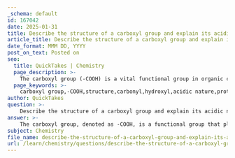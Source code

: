 ```yaml
---
_schema: default
id: 167042
date: 2025-01-31
title: Describe the structure of a carboxyl group and explain its acidic nature.
article_title: Describe the structure of a carboxyl group and explain its acidic nature.
date_format: MMM DD, YYYY
post_on_text: Posted on
seo:
  title: QuickTakes | Chemistry
  page_description: >-
    The carboxyl group (-COOH) is a vital functional group in organic chemistry, characterized by its unique structure comprising a carbonyl and a hydroxyl group. Its acidic nature allows it to donate protons in solution, playing a crucial role in biochemical processes and the structure of biological molecules.
  page_keywords: >-
    carboxyl group,-COOH,structure,carbonyl,hydroxyl,acidic nature,proton donation,carboxylate ion,R-COO⁻,hydrophilic,sp² hybridization,biological relevance,amino acids,enzyme activity,metabolic pathways,organic chemistry
author: QuickTakes
question: >-
    Describe the structure of a carboxyl group and explain its acidic nature.
answer: >-
    The carboxyl group, denoted as -COOH, is a functional group that plays a significant role in organic chemistry and biological molecules. Its structure consists of a carbon atom that is double-bonded to an oxygen atom (the carbonyl part, C=O) and also single-bonded to a hydroxyl group (-OH). This unique combination of functional groups gives the carboxyl group its distinctive properties.\n\n### Structure of the Carboxyl Group\nThe carboxyl group can be represented as follows:\n\n$$\n\text{R-COOH}\n$$\n\nWhere R represents a hydrocarbon chain or hydrogen atom. The carbon atom in the carboxyl group is sp² hybridized, leading to a planar structure with bond angles of approximately 120 degrees. The presence of both the carbonyl and hydroxyl groups contributes to the overall polarity of the carboxyl group, making it hydrophilic.\n\n### Acidic Nature of the Carboxyl Group\nThe acidic nature of the carboxyl group arises from its ability to donate a hydrogen ion (H⁺) in solution. When the carboxyl group donates a proton, it forms a carboxylate ion (R-COO⁻), which carries a negative charge. This process can be represented as:\n\n$$\n\text{R-COOH} \rightleftharpoons \text{R-COO}^- + \text{H}^+\n$$\n\nThe ability to lose a proton is a key characteristic of acids, and in the case of carboxylic acids, this property is crucial for their role in biological systems. For example, in amino acids, the carboxyl group contributes to the overall acidic nature of the molecule, influencing protein structure and function.\n\n### Biological Relevance\nThe acidic properties of carboxyl groups are important in various biochemical processes, including enzyme activity and metabolic pathways. Understanding the behavior of carboxyl groups helps in the study of organic chemistry and the interactions of biological molecules, such as proteins and nucleic acids.\n\nIn summary, the carboxyl group (-COOH) is characterized by its structure, which includes a carbonyl and a hydroxyl group, and its acidic nature, which allows it to donate protons in solution, making it a vital functional group in organic chemistry and biology.
subject: Chemistry
file_name: describe-the-structure-of-a-carboxyl-group-and-explain-its-acidic-nature.md
url: /learn/chemistry/questions/describe-the-structure-of-a-carboxyl-group-and-explain-its-acidic-nature
---
```


&nbsp;
